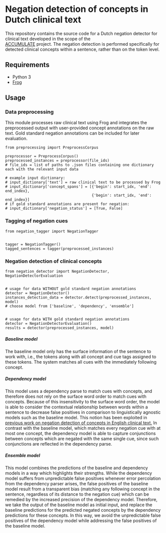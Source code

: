 # Negation detection of concepts in Dutch clinical text

This repository contains the source code for a Dutch negation detector for clinical text developed in the scope of the  
[ACCUMULATE](https://github.com/clips/accumulate) project. The negation detection is performed specifically for detected clinical concepts within a sentence, rather than on the token level.

## Requirements

* Python 3
* [Frog](https://languagemachines.github.io/frog/)

## Usage

### Data preprocessing

This module processes raw clinical text using Frog and integrates the preprocessed output with user-provided concept annotations on the raw text.
Gold standard negation annotations can be included for later evaluation.

```
from preprocessing import PreprocessCorpus
    
preprocessor = PreprocessCorpus()
preprocessed_instances = preprocessor(file_ids)
# file_ids = list of paths to .json files containing one dictionary each with the relevant input data
    
# example input dictionary:
# input_dictionary['text'] = raw clinical text to be processed by Frog
# input_dictionary['concept_spans'] = [{'begin': start_idx, 'end': end_index},
                                       {'begin': start_idx, 'end': end_index}]                           
# if gold standard annotations are present for negation:
# input_dictionary['negation_status'] = [True, False]
```

### Tagging of negation cues

```
from negation_tagger import NegationTagger
    

tagger = NegationTagger()
tagged_sentences = tagger(preprocessed_instances)
```

### Negation detection of clinical concepts

```
from negation_detector import NegationDetector, NegationDetectorEvaluation
    

# usage for data WITHOUT gold standard negation annotations
detector = NegationDetector()
instances_detection_data = detector.detect(preprocessed_instances, model)
# choose model from ['baseline', 'dependency', 'ensemble']
                                 

# usage for data WITH gold standard negation annotations
detector = NegationDetectorEvaluation()
results = detector(preprocessed_instances, model)
```

##### Baseline model

The baseline model only has the surface information of the sentence to work with, i.e., the tokens along with all concept and cue tags assigned to these tokens. The system matches all cues with the immediately following concept.

##### Dependency model

This model uses a dependency parse to match cues with concepts, and therefore does not rely on the surface word order to match cues with concepts. Because of this insensitivity to the surface word order, the model is able to consider the contextual relationship between words within a sentence to decrease false positives in comparison to linguistically agnostic models such as the baseline model. This notion has been exploited in [previous work on negation detection of concepts in English clinical text.](https://www.ncbi.nlm.nih.gov/pubmed/25791500) In contrast with the baseline model, which matches every negation cue with at most one concept, the dependency model is able to capture conjunctions between concepts which are negated with the same single cue, since such conjunctions are reflected in the dependency parse.

##### Ensemble model

This model combines the predictions of the baseline and dependency models in a way which highlights their strengths. While the dependency model suffers from unpredictable false positives whenever error percolation from the dependency parser arises, the false positives of the baseline model result from a transparent bias (matching any following concept in the sentence, regardless of its distance to the negation cue) which can be remedied by the increased precision of the dependency model. Therefore, we take the output of the baseline model as initial input, and replace the baseline predictions for the predicted negated concepts by the dependency predictions for these concepts. In this way, we avoid the unpredictable false positives of the dependency model while addressing the false positives of the baseline model.

